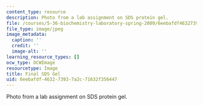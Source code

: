 ```yaml
---
content_type: resource
description: Photo from a lab assignment on SDS protein gel.
file: /courses/5-36-biochemistry-laboratory-spring-2009/6eebafdf463273937a2c71632f356447_chp_gel.jpg
file_type: image/jpeg
image_metadata:
  caption: ''
  credit: ''
  image-alt: ''
learning_resource_types: []
ocw_type: OCWImage
resourcetype: Image
title: Final SDS Gel
uid: 6eebafdf-4632-7393-7a2c-71632f356447
---
```

Photo from a lab assignment on SDS protein gel.

